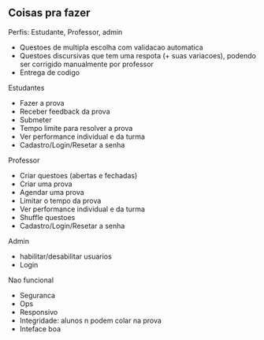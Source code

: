## Coisas pra fazer

Perfis: Estudante, Professor, admin
- Questoes de multipla escolha com validacao automatica
- Questoes discursivas que tem uma respota (+ suas variacoes), podendo ser corrigido manualmente por professor
- Entrega de codigo

Estudantes
- Fazer a prova
- Receber feedback da prova
- Submeter 
- Tempo limite para resolver a prova
- Ver performance individual e da turma
- Cadastro/Login/Resetar a senha

Professor 
- Criar questoes (abertas e fechadas)
- Criar uma prova
- Agendar uma prova
- Limitar o tempo da prova
- Ver performance individual e da turma
- Shuffle questoes
- Cadastro/Login/Resetar a senha

Admin
- habilitar/desabilitar usuarios
- Login

Nao funcional
- Seguranca
- Ops
- Responsivo
- Integridade: alunos n podem colar na prova
- Inteface boa